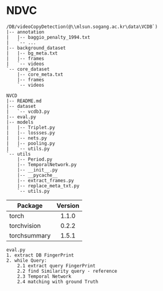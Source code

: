 # NDVC

 
```
/DB/videoCopyDetection(@\\mlsun.sogang.ac.kr\data\VCDB`)
|-- annotation
|   |-- baggio_penalty_1994.txt
|   `-- ...
|-- background_dataset
|   |-- bg_meta.txt
|   |-- frames 
|   `-- videos
`-- core_dataset
    |-- core_meta.txt
    |-- frames
    `-- videos

```

```
NVCD
|-- README.md
|-- dataset
|   `-- vcdb3.py 
|-- eval.py 
|-- models
|   |-- Triplet.py
|   |-- lossses.py
|   |-- nets.py
|   |-- pooling.py
|   `-- utils.py
`-- utils
    |-- Period.py
    |-- TemporalNetwork.py
    |-- __init__.py
    |-- __pycache__
    |-- extract_frames.py
    |-- replace_meta_txt.py
    `-- utils.py

```
| Package | Version | 
| -------|:-------------:|
| torch     |  1.1.0  |
| torchvision |  0.2.2 |
| torchsummary | 1.5.1|



```
eval.py
1. extract DB FingerPrint
2. while Query:
    2.1 extract query FingerPrint 
    2.2 find Similarity query - reference
    2.3 Temporal Network
    2.4 matching with ground Truth
```



